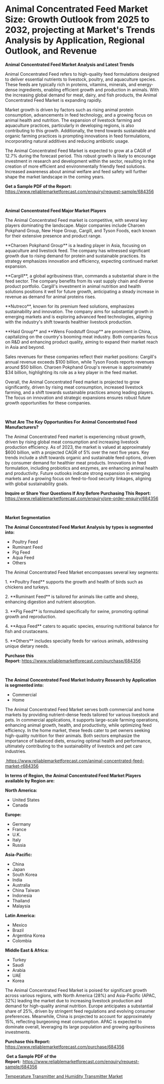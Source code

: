 <p><h1>Animal Concentrated Feed Market Size: Growth Outlook from 2025 to 2032, projecting at Market's Trends Analysis by Application, Regional Outlook, and Revenue</h1></p><p><strong>Animal Concentrated Feed Market Analysis and Latest Trends</strong></p>
<p><p>Animal Concentrated Feed refers to high-quality feed formulations designed to deliver essential nutrients to livestock, poultry, and aquaculture species. These feeds are typically rich in proteins, vitamins, minerals, and energy-dense ingredients, enabling efficient growth and production in animals. With the increasing global demand for meat, dairy, and fish products, the Animal Concentrated Feed Market is expanding rapidly.</p><p>Market growth is driven by factors such as rising animal protein consumption, advancements in feed technology, and a growing focus on animal health and nutrition. The expansion of livestock farming and aquaculture practices, particularly in developing regions, is also contributing to this growth. Additionally, the trend towards sustainable and organic farming practices is prompting innovations in feed formulations, incorporating natural additives and reducing antibiotic usage.</p><p>The Animal Concentrated Feed Market is expected to grow at a CAGR of 12.7% during the forecast period. This robust growth is likely to encourage investment in research and development within the sector, resulting in the creation of more efficient and environmentally friendly feed solutions. Increased awareness about animal welfare and feed safety will further shape the market landscape in the coming years.</p></p>
<p><strong>Get a Sample PDF of the Report:&nbsp;</strong> <a href="https://www.reliablemarketforecast.com/enquiry/request-sample/684356?utm_campaign=2235&utm_medium=2&utm_source=Github&utm_content=ia&utm_term=08032025&utm_id=animal-concentrated-feed">https://www.reliablemarketforecast.com/enquiry/request-sample/684356</a></p>
<p>&nbsp;</p>
<p><strong>Animal Concentrated Feed Major Market Players</strong></p>
<p><p>The Animal Concentrated Feed market is competitive, with several key players dominating the landscape. Major companies include Charoen Pokphand Group, New Hope Group, Cargill, and Tyson Foods, each known for their extensive presence and product range.</p><p>**Charoen Pokphand Group** is a leading player in Asia, focusing on aquaculture and livestock feed. The company has witnessed significant growth due to rising demand for protein and sustainable practices. Its strategy emphasizes innovation and efficiency, expecting continued market expansion.</p><p>**Cargill**, a global agribusiness titan, commands a substantial share in the feed sector. The company benefits from its vast supply chain and diverse product portfolio. Cargill's investment in animal nutrition and health solutions positions it well for future growth, anticipating a steady increase in revenue as demand for animal proteins rises.</p><p>**Nutreco**, known for its premium feed solutions, emphasizes sustainability and innovation. The company aims for substantial growth in emerging markets and is exploring advanced feed technologies, aligning with the industry's shift towards healthier livestock production.</p><p>**Haid Group** and **Wens Foodstuff Group** are prominent in China, capitalizing on the country's booming meat industry. Both companies focus on R&D and enhancing product quality, aiming to expand their market reach in Asia and beyond.</p><p>Sales revenues for these companies reflect their market positions: Cargill's annual revenue exceeds $100 billion, while Tyson Foods reports revenues around $50 billion. Charoen Pokphand Group's revenue is approximately $34 billion, highlighting its role as a key player in the feed market.</p><p>Overall, the Animal Concentrated Feed market is projected to grow significantly, driven by rising meat consumption, increased livestock farming, and a shift towards sustainable practices among leading players. The focus on innovation and strategic expansions ensures robust future growth opportunities for these companies.</p></p>
<p>&nbsp;</p>
<p><strong>What Are The Key Opportunities For Animal Concentrated Feed Manufacturers?</strong></p>
<p><p>The Animal Concentrated Feed market is experiencing robust growth, driven by rising global meat consumption and increasing livestock production efficiency. As of 2023, the market is valued at approximately $600 billion, with a projected CAGR of 5% over the next five years. Key trends include a shift towards organic and sustainable feed options, driven by consumer demand for healthier meat products. Innovations in feed formulation, including probiotics and enzymes, are enhancing animal health and productivity. Future outlooks indicate strong expansion in emerging markets and a growing focus on feed-to-food security linkages, aligning with global sustainability goals.</p></p>
<p><strong>Inquire or Share Your Questions If Any Before Purchasing This Report:</strong> <a href="https://www.reliablemarketforecast.com/enquiry/pre-order-enquiry/684356?utm_campaign=2235&utm_medium=2&utm_source=Github&utm_content=ia&utm_term=08032025&utm_id=animal-concentrated-feed">https://www.reliablemarketforecast.com/enquiry/pre-order-enquiry/684356</a></p>
<p>&nbsp;</p>
<p><strong>Market Segmentation</strong></p>
<p><strong>The Animal Concentrated Feed Market Analysis by types is segmented into:</strong></p>
<p><ul><li>Poultry Feed</li><li>Ruminant Feed</li><li>Pig Feed</li><li>Aqua Feed</li><li>Others</li></ul></p>
<p><p>The Animal Concentrated Feed Market encompasses several key segments: </p><p>1. **Poultry Feed** supports the growth and health of birds such as chickens and turkeys.</p><p>2. **Ruminant Feed** is tailored for animals like cattle and sheep, enhancing digestion and nutrient absorption.</p><p>3. **Pig Feed** is formulated specifically for swine, promoting optimal growth and reproduction.</p><p>4. **Aqua Feed** caters to aquatic species, ensuring nutritional balance for fish and crustaceans.</p><p>5. **Others** includes specialty feeds for various animals, addressing unique dietary needs.</p></p>
<p><strong>Purchase this Report:&nbsp;</strong><a href="https://www.reliablemarketforecast.com/purchase/684356?utm_campaign=2235&utm_medium=2&utm_source=Github&utm_content=ia&utm_term=08032025&utm_id=animal-concentrated-feed">https://www.reliablemarketforecast.com/purchase/684356</a></p>
<p>&nbsp;</p>
<p><strong>The Animal Concentrated Feed Market Industry Research by Application is segmented into:</strong></p>
<p><ul><li>Commercial</li><li>Home</li></ul></p>
<p><p>The Animal Concentrated Feed Market serves both commercial and home markets by providing nutrient-dense feeds tailored for various livestock and pets. In commercial applications, it supports large-scale farming operations, enhancing animal growth, health, and productivity, while optimizing feed efficiency. In the home market, these feeds cater to pet owners seeking high-quality nutrition for their animals. Both sectors emphasize the importance of balanced diets, ensuring optimal health and performance, ultimately contributing to the sustainability of livestock and pet care industries.</p></p>
<p><a href="https://www.reliablemarketforecast.com/animal-concentrated-feed-market-r684356?utm_campaign=2235&utm_medium=2&utm_source=Github&utm_content=ia&utm_term=08032025&utm_id=animal-concentrated-feed">&nbsp;https://www.reliablemarketforecast.com/animal-concentrated-feed-market-r684356</a></p>
<p><strong>In terms of Region, the Animal Concentrated Feed Market Players available by Region are:</strong></p>
<p>
    <p> <strong> North America: </strong>
        <ul>
            <li>United States</li>
            <li>Canada</li>
        </ul>
        </p> 
    <p> <strong> Europe: </strong>
        <ul>
            <li>Germany</li>
            <li>France</li>
            <li>U.K.</li>
            <li>Italy</li>
            <li>Russia</li>
        </ul>
        </p> 
    <p> <strong> Asia-Pacific: </strong>
        <ul>
            <li>China</li>
            <li>Japan</li>
            <li>South Korea</li>
            <li>India</li>
            <li>Australia</li>
            <li>China Taiwan</li>
            <li>Indonesia</li>
            <li>Thailand</li>
            <li>Malaysia</li>
        </ul>
        </p> 
    <p> <strong> Latin America: </strong>
        <ul>
            <li>Mexico</li>
            <li>Brazil</li>
            <li>Argentina Korea</li>
            <li>Colombia</li>
        </ul>
        </p> 
    <p> <strong> Middle East & Africa: </strong>
        <ul>
            <li>Turkey</li>
            <li>Saudi</li>
            <li>Arabia</li>
            <li>UAE</li>
            <li>Korea</li>
        </ul>
    </p>
    </p>
<p><p>The Animal Concentrated Feed Market is poised for significant growth across various regions, with North America (28%) and Asia-Pacific (APAC, 32%) leading the market due to increasing livestock production and demand for high-quality animal nutrition. Europe anticipates a substantial share of 25%, driven by stringent feed regulations and evolving consumer preferences. Meanwhile, China is projected to account for approximately 15%, reflecting burgeoning meat consumption. APAC is expected to dominate overall, leveraging its large population and growing agribusiness investments.</p></p>
<p><strong>Purchase this Report: </strong><a href="https://www.reliablemarketforecast.com/purchase/684356?utm_campaign=2235&utm_medium=2&utm_source=Github&utm_content=ia&utm_term=08032025&utm_id=animal-concentrated-feed">https://www.reliablemarketforecast.com/purchase/684356</a></p>
<p>&nbsp;<strong>Get a Sample PDF of the Report:&nbsp;&nbsp;</strong><a href="https://www.reliablemarketforecast.com/enquiry/request-sample/684356?utm_campaign=2235&utm_medium=2&utm_source=Github&utm_content=ia&utm_term=08032025&utm_id=animal-concentrated-feed">https://www.reliablemarketforecast.com/enquiry/request-sample/684356</a></p>
<p><strong></strong></p>
<p><p><a href="https://github.com/AshrafKhan865/Market-Research-Report-List-1/blob/main/temperature-transmitter-and-humidity-transmitter-market.md?utm_campaign=2235&utm_medium=2&utm_source=Github&utm_content=ia&utm_term=08032025&utm_id=animal-concentrated-feed">Temperature Transmitter and Humidity Transmitter Market</a></p></p>